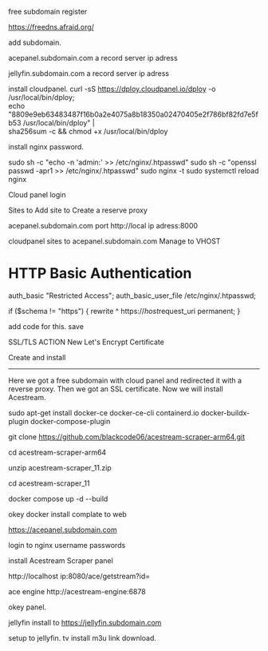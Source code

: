 free subdomain register

https://freedns.afraid.org/ 

add subdomain.

acepanel.subdomain.com a record server ip adress

jellyfin.subdomain.com a record server ip adress

install cloudpanel.
curl -sS https://dploy.cloudpanel.io/dploy -o /usr/local/bin/dploy; \
echo "8809e9eb63483487f16b0a2e4075a8b18350a02470405e2f786bf82fd7e5fb53 /usr/local/bin/dploy" | \
sha256sum -c && chmod +x /usr/local/bin/dploy

install nginx password.

sudo sh -c "echo -n 'admin:' >> /etc/nginx/.htpasswd"
sudo sh -c "openssl passwd -apr1 >> /etc/nginx/.htpasswd"
sudo nginx -t
sudo systemctl reload nginx

Cloud panel login

Sites to Add site to Create a reserve proxy

acepanel.subdomain.com  port http://local ip adress:8000

cloudpanel sites to acepanel.subdomain.com  Manage to VHOST

# HTTP Basic Authentication
  auth_basic "Restricted Access";
  auth_basic_user_file /etc/nginx/.htpasswd;


if ($schema != "https") {
rewrite ^ https://$host$request_uri permanent;
}

add code for this.
save 

SSL/TLS ACTION  New Let's Encrypt Certificate

Create and install

--------------------------------------------------------------------------------  


Here we got a free subdomain with cloud panel and redirected it with a reverse proxy. Then we got an SSL certificate. Now we will install Acestream.

 sudo apt-get install docker-ce docker-ce-cli containerd.io docker-buildx-plugin docker-compose-plugin

git clone https://github.com/blackcode06/acestream-scraper-arm64.git

cd acestream-scraper-arm64

unzip acestream-scraper_11.zip

cd acestream-scraper_11

docker compose up -d --build

okey docker install complate to web

https://acepanel.subdomain.com 

login to nginx username passwords

install Acestream Scraper panel

http://localhost ip:8080/ace/getstream?id=

ace engine http://acestream-engine:6878

okey panel.

jellyfin install to https://jellyfin.subdomain.com 

setup  to jellyfin. tv install m3u link download. 




